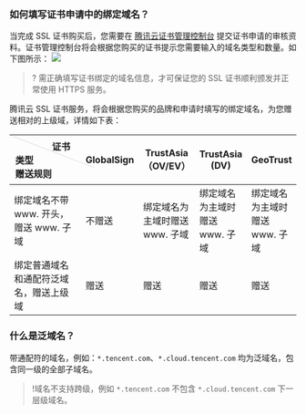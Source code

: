 
### 如何填写证书申请中的绑定域名？
当完成 SSL 证书购买后，您需要在 [腾讯云证书管理控制台](https://console.cloud.tencent.com/certoverview) 提交证书申请的审核资料。证书管理控制台将会根据您购买的证书提示您需要输入的域名类型和数量。如下图所示：
![](https://main.qcloudimg.com/raw/1d7c5362e48996c7deb9bc0d5a761bc6.png)

>? 需正确填写证书绑定的域名信息，才可保证您的 SSL 证书顺利颁发并正常使用 HTTPS 服务。

腾讯云 SSL 证书服务，将会根据您购买的品牌和申请时填写的绑定域名，为您赠送相对的上级域，详情如下表：

<table>
<thead>
  <tr>
    <th style ="width:150px;height:45px;position:relative;text-align:left;padding:7px 10px;font-weight:700;" valign="top" ><div style="position:absolute;width:1px;height:158px;top:0;left:0;background-color: #d9d9d9;display:block;transform:rotate(-69deg);transform-origin:top;valign=top;"></div>&nbsp;&nbsp;&nbsp;&nbsp;&nbsp;&nbsp;&nbsp;&nbsp;&nbsp;&nbsp;&nbsp;&nbsp;&nbsp;&nbsp;&nbsp;证书类型<br>赠送规则</th>
    <th>GlobalSign</th>
    <th>TrustAsia （OV/EV）</th>
    <th>TrustAsia (DV)</th>
    <th>GeoTrust</th>
  </tr>
</thead>
<tbody>
  <tr>
    <td>绑定域名不带 www. 开头，赠送 www. 子域</td>
    <td>不赠送</td>
    <td>绑定域名为主域时赠送 www. 子域</td>
    <td>绑定域名为主域时赠送 www. 子域</td>
    <td>绑定域名为主域时赠送 www. 子域</td>
  </tr>
  <tr>
    <td>绑定普通域名和通配符泛域名，赠送上级域</td>
    <td>赠送</td>
    <td>赠送</td>
    <td>赠送</td>
    <td>赠送</td>
  </tr>
</tbody>
</table>

### 什么是泛域名？
带通配符的域名，例如：`*.tencent.com`、`*.cloud.tencent.com` 均为泛域名，包含同一级的全部子域名。
>!域名不支持跨级，例如 `*.tencent.com` 不包含 `*.cloud.tencent.com` 下一层级域名。
